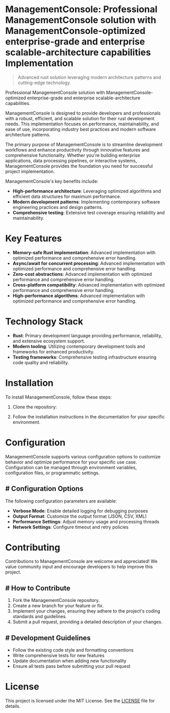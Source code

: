 <!-- fallback_ManagementConsole_20250824085159_41110 -->

# ManagementConsole: Professional ManagementConsole solution with ManagementConsole-optimized enterprise-grade and enterprise scalable-architecture capabilities Implementation
> Advanced rust solution leveraging modern architecture patterns and cutting-edge technology.

Professional ManagementConsole solution with ManagementConsole-optimized enterprise-grade and enterprise scalable-architecture capabilities.

ManagementConsole is designed to provide developers and professionals with a robust, efficient, and scalable solution for their rust development needs. This implementation focuses on performance, maintainability, and ease of use, incorporating industry best practices and modern software architecture patterns.

The primary purpose of ManagementConsole is to streamline development workflows and enhance productivity through innovative features and comprehensive functionality. Whether you're building enterprise applications, data processing pipelines, or interactive systems, ManagementConsole provides the foundation you need for successful project implementation.

ManagementConsole's key benefits include:

* **High-performance architecture**: Leveraging optimized algorithms and efficient data structures for maximum performance.
* **Modern development patterns**: Implementing contemporary software engineering practices and design patterns.
* **Comprehensive testing**: Extensive test coverage ensuring reliability and maintainability.

# Key Features

* **Memory-safe Rust implementation**: Advanced implementation with optimized performance and comprehensive error handling.
* **Async/await for concurrent processing**: Advanced implementation with optimized performance and comprehensive error handling.
* **Zero-cost abstractions**: Advanced implementation with optimized performance and comprehensive error handling.
* **Cross-platform compatibility**: Advanced implementation with optimized performance and comprehensive error handling.
* **High-performance algorithms**: Advanced implementation with optimized performance and comprehensive error handling.

# Technology Stack

* **Rust**: Primary development language providing performance, reliability, and extensive ecosystem support.
* **Modern tooling**: Utilizing contemporary development tools and frameworks for enhanced productivity.
* **Testing frameworks**: Comprehensive testing infrastructure ensuring code quality and reliability.

# Installation

To install ManagementConsole, follow these steps:

1. Clone the repository:


2. Follow the installation instructions in the documentation for your specific environment.

# Configuration

ManagementConsole supports various configuration options to customize behavior and optimize performance for your specific use case. Configuration can be managed through environment variables, configuration files, or programmatic settings.

## # Configuration Options

The following configuration parameters are available:

* **Verbose Mode**: Enable detailed logging for debugging purposes
* **Output Format**: Customize the output format (JSON, CSV, XML)
* **Performance Settings**: Adjust memory usage and processing threads
* **Network Settings**: Configure timeout and retry policies

# Contributing

Contributions to ManagementConsole are welcome and appreciated! We value community input and encourage developers to help improve this project.

## # How to Contribute

1. Fork the ManagementConsole repository.
2. Create a new branch for your feature or fix.
3. Implement your changes, ensuring they adhere to the project's coding standards and guidelines.
4. Submit a pull request, providing a detailed description of your changes.

## # Development Guidelines

* Follow the existing code style and formatting conventions
* Write comprehensive tests for new features
* Update documentation when adding new functionality
* Ensure all tests pass before submitting your pull request

# License

This project is licensed under the MIT License. See the [LICENSE](https://github.com/Jennifercruz23/ManagementConsole/blob/main/LICENSE) file for details.
